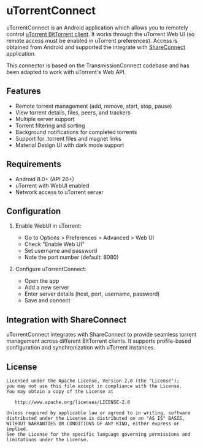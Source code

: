 # uTorrentConnect

uTorrentConnect is an Android application which allows you to remotely control [uTorrent BitTorrent client](https://www.utorrent.com).
It works through the uTorrent Web UI (so remote access must be enabled in uTorrent preferences).
Access is obtained from Android and supported the integrate with [ShareConnect](https://github.com/vasic-digital/ShareConnect) application.

This connector is based on the TransmissionConnect codebase and has been adapted to work with uTorrent's Web API.

## Features

- Remote torrent management (add, remove, start, stop, pause)
- View torrent details, files, peers, and trackers
- Multiple server support
- Torrent filtering and sorting
- Background notifications for completed torrents
- Support for .torrent files and magnet links
- Material Design UI with dark mode support

## Requirements

- Android 8.0+ (API 26+)
- uTorrent with WebUI enabled
- Network access to uTorrent server

## Configuration

1. Enable WebUI in uTorrent:
   - Go to Options > Preferences > Advanced > Web UI
   - Check "Enable Web UI"
   - Set username and password
   - Note the port number (default: 8080)

2. Configure uTorrentConnect:
   - Open the app
   - Add a new server
   - Enter server details (host, port, username, password)
   - Save and connect

## Integration with ShareConnect

uTorrentConnect integrates with ShareConnect to provide seamless torrent management across different BitTorrent clients. It supports profile-based configuration and synchronization with uTorrent instances.

## License

```
Licensed under the Apache License, Version 2.0 (the "License");
you may not use this file except in compliance with the License.
You may obtain a copy of the License at

   http://www.apache.org/licenses/LICENSE-2.0

Unless required by applicable law or agreed to in writing, software
distributed under the License is distributed on an "AS IS" BASIS,
WITHOUT WARRANTIES OR CONDITIONS OF ANY KIND, either express or implied.
See the License for the specific language governing permissions and
limitations under the License.
```

